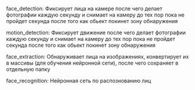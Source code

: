 face_detection: Фиксирует лица на камере после чего делает фотографии каждую секунду и снимает на камеру до тех пор пока не пройдет секунда после того как обьект покинет зону обнаружения

motion_detection: Фиксирует движение после чего делает фотографии каждую секунду и снимает на камеру до тех пор пока не пройдет секунда после того как обьект покинет зону обнаружения

face_extraction: Обнаруживает лица на изображениях, конвертирует их в массивы (для обучения нейронной сети), после чего сохраняет в отдельную папку

face_recognition: Нейронная сеть по распознованию лиц
